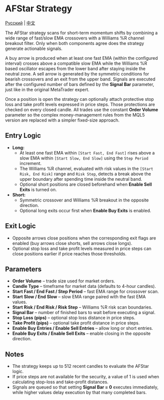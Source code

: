 # AFStar Strategy
[Русский](README_ru.md) | [中文](README_cn.md)

The AFStar strategy scans for short-term momentum shifts by combining a wide
range of fast/slow EMA crossovers with a Williams %R channel breakout filter.
Only when both components agree does the strategy generate actionable signals.

A buy arrow is produced when at least one fast EMA (within the configured
interval) crosses above a compatible slow EMA while the Williams %R based
oscillator escapes from the lower band after staying inside the neutral zone.
A sell arrow is generated by the symmetric conditions for bearish crossovers
and an exit from the upper band. Signals are executed after the configured
number of bars defined by the **Signal Bar** parameter, just like in the
original MetaTrader expert.

Once a position is open the strategy can optionally attach protective stop loss
and take profit levels expressed in price steps. Those protections are checked
on every closed candle. All trades use the constant **Order Volume** parameter
so the complex money-management rules from the MQL5 version are replaced with a
simpler fixed-size approach.

## Entry Logic

- **Long:**
  - At least one fast EMA within `[Start Fast, End Fast]` rises above a slow EMA
    within `[Start Slow, End Slow]` using the `Step Period` increment.
  - The Williams %R channel, evaluated with risk values in the
    `[Start Risk, End Risk]` range and `Risk Step`, detects a break above the
    upper boundary after spending time inside the neutral band.
  - Optional short positions are closed beforehand when **Enable Sell Exits**
    is turned on.
- **Short:**
  - Symmetric crossover and Williams %R breakout in the opposite direction.
  - Optional long exits occur first when **Enable Buy Exits** is enabled.

## Exit Logic

- Opposite arrows close positions when the corresponding exit flags are enabled
  (buy arrows close shorts, sell arrows close longs).
- Optional stop loss and take profit levels measured in price steps can close
  positions earlier if price reaches those thresholds.

## Parameters

- **Order Volume** – trade size used for market orders.
- **Candle Type** – timeframe for market data (defaults to 4-hour candles).
- **Start Fast / End Fast / Step Period** – fast EMA range for crossover scan.
- **Start Slow / End Slow** – slow EMA range paired with the fast EMA values.
- **Start Risk / End Risk / Risk Step** – Williams %R risk scan boundaries.
- **Signal Bar** – number of finished bars to wait before executing a signal.
- **Stop Loss (pips)** – optional stop loss distance in price steps.
- **Take Profit (pips)** – optional take profit distance in price steps.
- **Enable Buy Entries / Enable Sell Entries** – allow long or short entries.
- **Enable Buy Exits / Enable Sell Exits** – enable closing in the opposite
  direction.

## Notes

- The strategy keeps up to 512 recent candles to evaluate the AFStar logic.
- If price steps are not available for the security, a value of 1 is used when
  calculating stop-loss and take-profit distances.
- Signals are queued so that setting **Signal Bar = 0** executes immediately,
  while higher values delay execution by that many completed bars.
